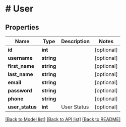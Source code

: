 # # User

## Properties

Name | Type | Description | Notes
------------ | ------------- | ------------- | -------------
**id** | **int** |  | [optional]
**username** | **string** |  | [optional]
**first_name** | **string** |  | [optional]
**last_name** | **string** |  | [optional]
**email** | **string** |  | [optional]
**password** | **string** |  | [optional]
**phone** | **string** |  | [optional]
**user_status** | **int** | User Status | [optional]

[[Back to Model list]](../../README.md#models) [[Back to API list]](../../README.md#endpoints) [[Back to README]](../../README.md)
